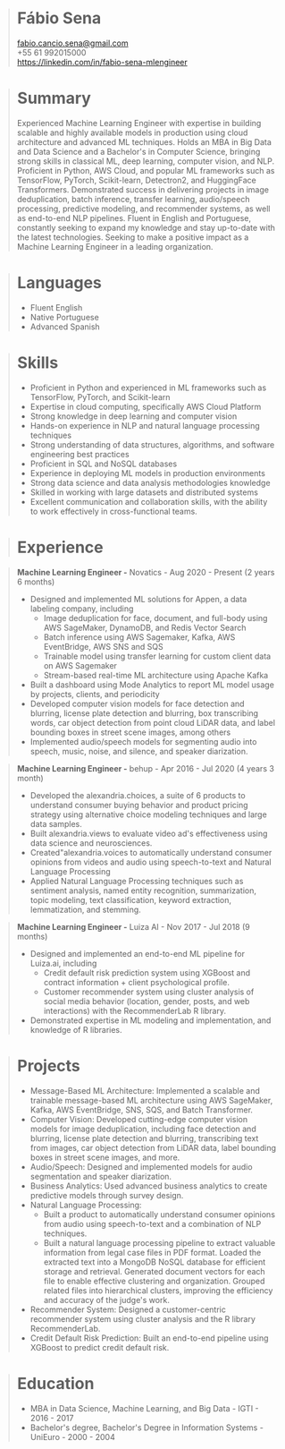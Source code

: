 > # **Fábio Sena**  
> [fabio.cancio.sena@gmail.com](mailto:fabio.cancio.sena@gmail.com)  
+55 61 992015000  
<https://linkedin.com/in/fabio-sena-mlengineer>  


> # **Summary** 
> Experienced Machine Learning Engineer with expertise in building scalable and highly available models in production using cloud architecture and advanced ML techniques. Holds an MBA in Big Data and Data Science and a Bachelor's in Computer Science, bringing strong skills in classical ML, deep learning, computer vision, and NLP. Proficient in Python, AWS Cloud, and popular ML frameworks such as TensorFlow, PyTorch, Scikit-learn, Detectron2, and HuggingFace Transformers. Demonstrated success in delivering projects in image deduplication, batch inference, transfer learning, audio/speech processing, predictive modeling, and recommender systems, as well as end-to-end NLP pipelines. Fluent in English and Portuguese, constantly seeking to expand my knowledge and stay up-to-date with the latest technologies. Seeking to make a positive impact as a Machine Learning Engineer in a leading organization.

> # **Languages**
> - Fluent English
> - Native Portuguese
> - Advanced Spanish 

> # **Skills**
> - Proficient in Python and experienced in ML frameworks such as TensorFlow, PyTorch, and Scikit-learn
> - Expertise in cloud computing, specifically AWS Cloud Platform
> - Strong knowledge in deep learning and computer vision
> - Hands-on experience in NLP and natural language processing techniques
> - Strong understanding of data structures, algorithms, and software engineering best practices
> - Proficient in SQL and NoSQL databases
> - Experience in deploying ML models in production environments
> - Strong data science and data analysis methodologies knowledge
> - Skilled in working with large datasets and distributed systems
> - Excellent communication and collaboration skills, with the ability to work effectively in cross-functional teams.

> # **Experience** 

> **Machine Learning Engineer -** Novatics - Aug 2020 - Present (2 years 6 months) 
> - Designed and implemented ML solutions for Appen, a data labeling company, including
>   - Image deduplication for face, document, and full-body using AWS SageMaker, DynamoDB, and Redis Vector Search
>   - Batch inference using AWS Sagemaker, Kafka, AWS EventBridge, AWS SNS and SQS
>   - Trainable model using transfer learning for custom client data on AWS Sagemaker
>   - Stream-based real-time ML architecture using Apache Kafka
> - Built a dashboard using Mode Analytics to report ML model usage by projects, clients, and periodicity
> - Developed computer vision models for face detection and blurring, license plate detection and blurring, box transcribing words, car object detection from point cloud LiDAR data, and label bounding boxes in street scene images, among others
> - Implemented audio/speech models for segmenting audio into speech, music, noise, and silence, and speaker diarization.

> **Machine Learning Engineer -** behup - Apr 2016 - Jul 2020 (4 years 3 month) 
> - Developed the alexandria.choices, a suite of 6 products to understand consumer buying behavior and product pricing strategy using alternative choice modeling techniques and large data samples.
> - Built alexandria.views to evaluate video ad's effectiveness using data science and neurosciences.
> - Created"alexandria.voices to automatically understand consumer opinions from videos and audio using speech-to-text and Natural Language Processing
> - Applied Natural Language Processing techniques such as sentiment analysis, named entity recognition, summarization, topic modeling, text classification, keyword extraction, lemmatization, and stemming.

> **Machine Learning Engineer -** Luiza AI - Nov 2017 - Jul 2018 (9 months) 
> - Designed and implemented an end-to-end ML pipeline for Luiza.ai, including
>   - Credit default risk prediction system using XGBoost and contract information + client psychological profile.
>   - Customer recommender system using cluster analysis of social media behavior (location, gender, posts, and web interactions) with the RecommenderLab R library.
> - Demonstrated expertise in ML modeling and implementation, and knowledge of R libraries.

> # **Projects**
> - Message-Based ML Architecture: Implemented a scalable and trainable message-based ML architecture using AWS SageMaker, Kafka, AWS EventBridge, SNS, SQS, and Batch Transformer.
> - Computer Vision: Developed cutting-edge computer vision models for image deduplication, including face detection and blurring, license plate detection and blurring, transcribing text from images, car object detection from LiDAR data, label bounding boxes in street scene images, and more.
> - Audio/Speech: Designed and implemented models for audio segmentation and speaker diarization.
> - Business Analytics: Used advanced business analytics to create predictive models through survey design.
> - Natural Language Processing: 
>   - Built a product to automatically understand consumer opinions from audio using speech-to-text and a combination of NLP techniques.
>   - Built a natural language processing pipeline to extract valuable information from legal case files in PDF format. Loaded the extracted text into a MongoDB NoSQL database for efficient storage and retrieval. Generated document vectors for each file to enable effective clustering and organization. Grouped related files into hierarchical clusters, improving the efficiency and accuracy of the judge's work.
> - Recommender System: Designed a customer-centric recommender system using cluster analysis and the R library RecommenderLab.
> - Credit Default Risk Prediction: Built an end-to-end pipeline using XGBoost to predict credit default risk.

> # **Education**
> - MBA in Data Science, Machine Learning, and Big Data - IGTI - 2016 - 2017
> - Bachelor's degree, Bachelor's Degree in Information Systems - UniEuro - 2000 - 2004 
